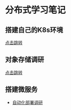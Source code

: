 # 分布式学习笔记

## 搭建自己的K8s环境
[点击跳转](./build_k8s/readme.md)

## 对象存储调研
[点击跳转](./object_storage/readme.md)

## 搭建微服务
- [自动化部署调研](./ci-cd/readme.md)
